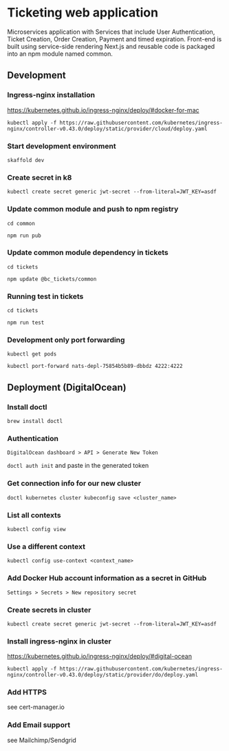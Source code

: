# Ticketing web application

Microservices application with Services that include User Authentication, Ticket Creation, Order Creation, Payment and timed expiration. Front-end is built using service-side rendering Next.js and reusable code is packaged into an npm module named common.

## Development

### Ingress-nginx installation

https://kubernetes.github.io/ingress-nginx/deploy/#docker-for-mac

`kubectl apply -f https://raw.githubusercontent.com/kubernetes/ingress-nginx/controller-v0.43.0/deploy/static/provider/cloud/deploy.yaml`

### Start development environment

`skaffold dev`

### Create secret in k8

`kubectl create secret generic jwt-secret --from-literal=JWT_KEY=asdf`

### Update common module and push to npm registry

`cd common`

`npm run pub`

### Update common module dependency in tickets

`cd tickets`

`npm update @bc_tickets/common`

### Running test in tickets

`cd tickets`

`npm run test`

### Development only port forwarding

`kubectl get pods`

`kubectl port-forward nats-depl-75854b5b89-dbbdz 4222:4222`

## Deployment (DigitalOcean)

### Install doctl

`brew install doctl`

### Authentication

`DigitalOcean dashboard > API > Generate New Token`

`doctl auth init` and paste in the generated token

### Get connection info for our new cluster

`doctl kubernetes cluster kubeconfig save <cluster_name>`

### List all contexts

`kubectl config view`

### Use a different context

`kubectl config use-context <context_name>`

### Add Docker Hub account information as a secret in GitHub

`Settings > Secrets > New repository secret`

### Create secrets in cluster

`kubectl create secret generic jwt-secret --from-literal=JWT_KEY=asdf`

### Install ingress-nginx in cluster

https://kubernetes.github.io/ingress-nginx/deploy/#digital-ocean

`kubectl apply -f https://raw.githubusercontent.com/kubernetes/ingress-nginx/controller-v0.43.0/deploy/static/provider/do/deploy.yaml`

### Add HTTPS

see cert-manager.io

### Add Email support

see Mailchimp/Sendgrid
